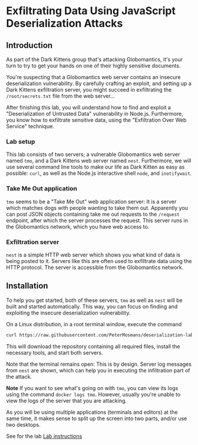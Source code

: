 # Exfiltrating Data Using JavaScript Deserialization Attacks

## Introduction

As part of the Dark Kittens group that's attacking Globomantics, it's your turn
to try to get your hands on one of their highly sensitive documents.

You're suspecting that a Globomantics web server contains an insecure
deserialization vulnerability. By carefully crafting an exploit, and setting up
a Dark Kittens exfiltration server, you might succeed in exfiltrating the
`/root/secrets.txt` file from the web server...

After finishing this lab, you will understand how to find and exploit a
"Deserialization of Untrusted Data" vulnerability in Node.js. Furthermore, you
know how to exfiltrate sensitive data, using the "Exfiltration Over Web Service"
technique.

### Lab setup

This lab consists of two servers; a vulnerable Globomantics web server named
`tmo`, and a Dark Kittens web server named `nest`. Furthermore, we will use
several command line tools to make our life as Dark Kitten as easy as possible:
`curl`, as well as the Node.js interactive shell `node`, and `inotifywait`.

### Take Me Out application

`tmo` seems to be a "Take Me Out" web application server: It is a server which
matches dogs with people wanting to take them out. Apparently you can post JSON
objects containing take me out requests to the `/request` endpoint, after which
the server processes the request. This server runs in the Globomantics network,
which you have web access to.

### Exfiltration server

`nest` is a simple HTTP web server which shows you what kind of data is being
posted to it. Servers like this are often used to exfiltrate data using the HTTP
protocol. The server is accessible from the Globomantics network.

## Installation

To help you get started, both of these servers, `tmo` as well as `nest` will be
built and started automatically. This way, you can focus on finding and
exploiting the insecure deserialization vulnerability.

On a Linux distribution, in a root terminal window, execute the command

```bash
curl https://raw.githubusercontent.com/PeterMosmans/deserialization-lab/main/install.sh | bash
```

This will download the repository containing all required files, install the
necessary tools, and start both servers.

Note that the terminal remains open: This is by design. Server log messages from
`nest` are shown, which can help you in executing the infiltration part of the
attack.

**Note** If you want to see what's going on with `tmo`, you can view its logs
using the command `docker logs tmo`. However, usually you're unable to view the
logs of the server that you are attacking.

As you will be using multiple applications (terminals and editors) at the same
time, it makes sense to split up the screen into two parts, and/or use two
desktops.

See for the lab [Lab instructions](Lab_instructions.md)
